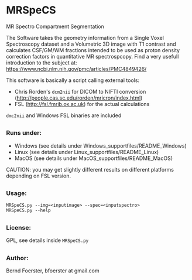 # MRSpeCS
MR Spectro Compartment Segmentation

The Software takes the geometry information from a Single Voxel 
Spectroscopy dataset and a Volumetric 3D image with T1 contrast
and calculates CSF/GM/WM fractions intended to be used as 
proton density correction factors in quantitative MR spectrospcopy.
Find a very usefull introduction to the subject at: 
https://www.ncbi.nlm.nih.gov/pmc/articles/PMC4849426/


This software is basically a script calling external tools:
  - Chris Rorden's `dcm2nii` for DICOM to NIFTI conversion
    (http://people.cas.sc.edu/rorden/mricron/index.html)
  - FSL (http://fsl.fmrib.ox.ac.uk) for the actual calculations 

`dmc2nii` and Windows FSL binaries are included

##
### Runs under:
  - Windows (see details under Windows_supportfiles/README_Windows)
  - Linux   (see details under Linux_supportfiles/README_Linux)
  - MacOS   (see details under MacOS_supportfiles/README_MacOS)

CAUTION: you may get slightly different results on different platforms 
depending on FSL version.

##
### Usage:
    MRSpeCS.py --img=<inputimage> --spec=<inputspectro>
    MRSpeCS.py --help

##
### License:
GPL, see details inside `MRSpeCS.py`

##
### Author:
Bernd Foerster, bfoerster at gmail.com
